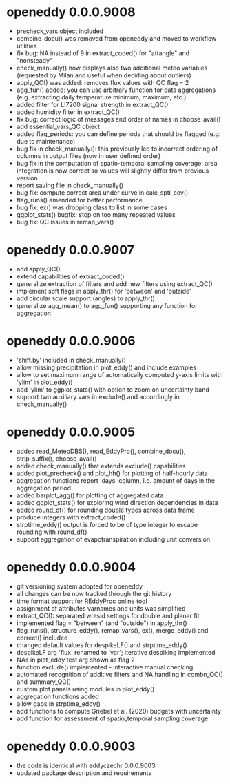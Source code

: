 # openeddy 0.0.0.9008

-   precheck_vars object included
-   combine_docu() was removed from openeddy and moved to workflow
    utilities
-   fix bug: NA instead of 9 in extract_coded() for "attangle" and
    "nonsteady"
-   check_manually() now displays also two additional meteo variables
    (requested by Milan and useful when deciding about outliers)
-   apply_QC() was added: removes flux values with QC flag = 2
-   agg_fun() added: you can use arbitrary function for data
    aggregations (e.g. extracting daily temperature minimum, maximum,
    etc.)
-   added filter for LI7200 signal strength in extract_QC()
-   added humidity filter in extract_QC()
-   fix bug: correct logic of messages and order of names in
    choose_avail()
-   add essential_vars_QC object
-   added flag_periods: you can define periods that should be flagged
    (e.g. due to maintenance)
-   bug fix in check_manually(): this previously led to incorrect
    ordering of columns in output files (now in user defined order)
-   bug fix in the computation of spatio-temporal sampling coverage:
    area integration is now correct so values will slightly differ from
    previous version
-   report saving file in check_manually()
-   bug fix: compute correct area under curve in calc_spti_cov()
-   flag_runs() amended for better performance
-   bug fix: ex() was dropping class to list in some cases
-   ggplot_stats() bugfix: stop on too many repeated values
-   bug fix: QC issues in remap_vars()

# openeddy 0.0.0.9007

-   add apply_QC()
-   extend capabilities of extract_coded()
-   generalize extraction of filters and add new filters using
    extract_QC()
-   implement soft flags in apply_thr() for 'between' and 'outside'
-   add circular scale support (angles) to apply_thr()
-   generalize agg_mean() to agg_fun() supporting any function for
    aggregation

# openeddy 0.0.0.9006

-   'shift.by' included in check_manually()
-   allow missing precipitation in plot_eddy() and include examples
-   allow to set maximum range of automatically computed y-axis limits
    with 'ylim' in plot_eddy()
-   add 'ylim' to ggplot_stats() with option to zoom on uncertainty band
-   support two auxiliary vars in exclude() and accordingly in
    check_manually()

# openeddy 0.0.0.9005

-   added read_MeteoDBS(), read_EddyPro(), combine_docu(),
    strip_suffix(), choose_avail()
-   added check_manually() that extends exclude() capabilities
-   added plot_precheck() and plot_hh() for plotting of half-hourly data
-   aggregation functions report 'days' column, i.e. amount of days in
    the aggregation period
-   added barplot_agg() for plotting of aggregated data
-   added ggplot_stats() for exploring wind direction dependencies in
    data
-   added round_df() for rounding double types across data frame
-   produce integers with extract_coded()
-   strptime_eddy() output is forced to be of type integer to escape
    rounding with round_df()
-   support aggregation of evapotranspiration including unit conversion

# openeddy 0.0.0.9004

-   git versioning system adopted for openeddy
-   all changes can be now tracked through the git history
-   time format support for REddyProc online tool
-   assignment of attributes varnames and units was simplified
-   extract_QC(): separated wresid settings for double and planar fit
-   implemented flag = "between" (and "outside") in apply_thr()
-   flag_runs(), structure_eddy(), remap_vars(), ex(), merge_eddy() and
    correct() included
-   changed default values for despikeLF() and strptime_eddy()
-   despikeLF arg 'flux' renamed to 'var'; iterative despiking
    implemented
-   NAs in plot_eddy test arg shown as flag 2
-   function exclude() implemented - interactive manual checking
-   automated recognition of additive filters and NA handling in
    combn_QC() and summary_QC()
-   custom plot panels using modules in plot_eddy()
-   aggregation functions added
-   allow gaps in strptime_eddy()
-   add functions to compute Griebel et al. (2020) budgets with
    uncertainty
-   add function for assessment of spatio_temporal sampling coverage

# openeddy 0.0.0.9003

-   the code is identical with eddyczechr 0.0.0.9003
-   updated package description and requirements
